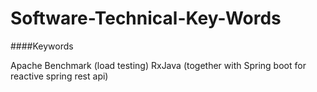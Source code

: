 # Software-Technical-Key-Words

####Keywords 

Apache Benchmark (load testing)
RxJava (together with Spring boot for reactive spring rest api)


